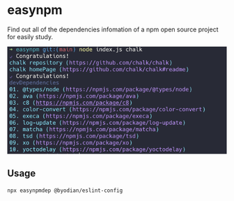 # easynpm

Find out all of the dependencies infomation of a npm open source project for easily study.

![easynpm usage example](https://github.com/byodian/logpic/blob/master/easynpmdep.png?raw=true)

## Usage

```
npx easynpmdep @byodian/eslint-config
```
